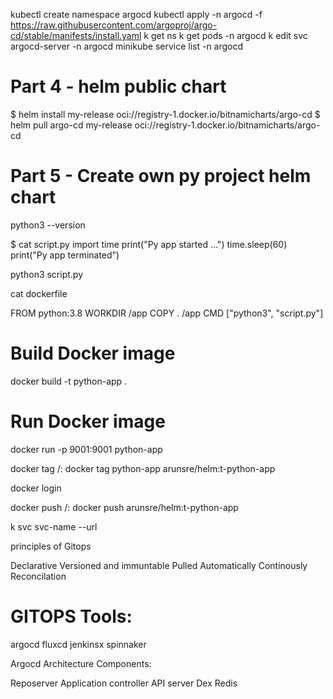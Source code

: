 
kubectl create namespace argocd
kubectl apply -n argocd -f https://raw.githubusercontent.com/argoproj/argo-cd/stable/manifests/install.yaml
k get ns
k get pods -n argocd 
k edit svc argocd-server -n argocd
minikube service list -n argocd

# Part 4 - helm public chart
$ helm install my-release oci://registry-1.docker.io/bitnamicharts/argo-cd
$ helm pull argo-cd my-release oci://registry-1.docker.io/bitnamicharts/argo-cd

# Part 5 - Create own py project  helm chart 
python3 --version

$ cat script.py
import time
print("Py app started ...")
time.sleep(60)
print("Py app terminated")

python3 script.py   

cat dockerfile                        

FROM python:3.8
WORKDIR /app
COPY . /app
CMD ["python3", "script.py"]

# Build Docker image
docker build -t python-app .

# Run Docker image
docker run -p 9001:9001 python-app

docker tag <image-name> <account-name>/<repo-name>:<tag-name>
docker tag python-app arunsre/helm:t-python-app

docker login 

docker push <account-name>/<repo-name>:<tag-name>
docker push arunsre/helm:t-python-app	

k svc svc-name --url 

principles of Gitops

Declarative
Versioned and immuntable
Pulled Automatically 
Continously Reconcilation

GITOPS Tools:
============

argocd
fluxcd
jenkinsx
spinnaker

Argocd Architecture Components:

Reposerver
Application controller 
API server
Dex
Redis 
